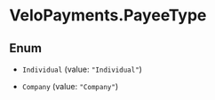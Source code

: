# VeloPayments.PayeeType

## Enum


* `Individual` (value: `"Individual"`)

* `Company` (value: `"Company"`)


